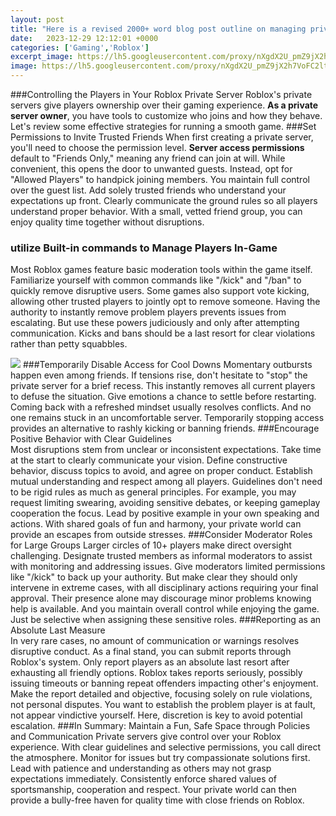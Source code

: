 ```yaml
---
layout: post
title: "Here is a revised 2000+ word blog post outline on managing private games in Roblox:"
date:   2023-12-29 12:12:01 +0000
categories: ['Gaming','Roblox']
excerpt_image: https://lh5.googleusercontent.com/proxy/nXgdX2U_pmZ9jX2h7VoFC2lt-Ho5ST_4NXLHMI4jkZFpfivbcII7PgbR7QaXA07ncaNXAFcqaLb9MtPvGSkt356SaHPWDEF1nRzGQ9W_ljUVyKWoWTwGkEQdxhE72vfKi5Nk7UoCrpUnamUjQGfqEdo=w1200-h630-p-k-no-nu
image: https://lh5.googleusercontent.com/proxy/nXgdX2U_pmZ9jX2h7VoFC2lt-Ho5ST_4NXLHMI4jkZFpfivbcII7PgbR7QaXA07ncaNXAFcqaLb9MtPvGSkt356SaHPWDEF1nRzGQ9W_ljUVyKWoWTwGkEQdxhE72vfKi5Nk7UoCrpUnamUjQGfqEdo=w1200-h630-p-k-no-nu
---
```


###Controlling the Players in Your Roblox Private Server 
Roblox's private servers give players ownership over their gaming experience. **As a private server owner**, you have tools to customize who joins and how they behave. Let's review some effective strategies for running a smooth game.
###Set Permissions to Invite Trusted Friends 
When first creating a private server, you'll need to choose the permission level. **Server access permissions** default to "Friends Only," meaning any friend can join at will. While convenient, this opens the door to unwanted guests. Instead, opt for "Allowed Players" to handpick joining members. You maintain full control over the guest list.
Add solely trusted friends who understand your expectations up front. Clearly communicate the ground rules so all players understand proper behavior. With a small, vetted friend group, you can enjoy quality time together without disruptions.  
### utilize Built-in commands to Manage Players In-Game
Most Roblox games feature basic moderation tools within the game itself. Familiarize yourself with common commands like "/kick" and "/ban" to quickly remove disruptive users. Some games also support vote kicking, allowing other trusted players to jointly opt to remove someone.
Having the authority to instantly remove problem players prevents issues from escalating. But use these powers judiciously and only after attempting communication. Kicks and bans should be a last resort for clear violations rather than petty squabbles.

![](https://lh5.googleusercontent.com/proxy/nXgdX2U_pmZ9jX2h7VoFC2lt-Ho5ST_4NXLHMI4jkZFpfivbcII7PgbR7QaXA07ncaNXAFcqaLb9MtPvGSkt356SaHPWDEF1nRzGQ9W_ljUVyKWoWTwGkEQdxhE72vfKi5Nk7UoCrpUnamUjQGfqEdo=w1200-h630-p-k-no-nu)
###Temporarily Disable Access for Cool Downs
Momentary outbursts happen even among friends. If tensions rise, don't hesitate to "stop" the private server for a brief recess. This instantly removes all current players to defuse the situation. 
Give emotions a chance to settle before restarting. Coming back with a refreshed mindset usually resolves conflicts. And no one remains stuck in an uncomfortable server. Temporarily stopping access provides an alternative to rashly kicking or banning friends.
###Encourage Positive Behavior with Clear Guidelines  
Most disruptions stem from unclear or inconsistent expectations. Take time at the start to clearly communicate your vision. Define constructive behavior, discuss topics to avoid, and agree on proper conduct. 
Establish mutual understanding and respect among all players. Guidelines don't need to be rigid rules as much as general principles. For example, you may request limiting swearing, avoiding sensitive debates, or keeping gameplay cooperation the focus. 
Lead by positive example in your own speaking and actions. With shared goals of fun and harmony, your private world can provide an escapes from outside stresses.
###Consider Moderator Roles for Large Groups
Larger circles of 10+ players make direct oversight challenging. Designate trusted members as informal moderators to assist with monitoring and addressing issues. 
Give moderators limited permissions like "/kick" to back up your authority. But make clear they should only intervene in extreme cases, with all disciplinary actions requiring your final approval. 
Their presence alone may discourage minor problems knowing help is available. And you maintain overall control while enjoying the game. Just be selective when assigning these sensitive roles.
###Reporting as an Absolute Last Measure    
In very rare cases, no amount of communication or warnings resolves disruptive conduct. As a final stand, you can submit reports through Roblox's system. 
Only report players as an absolute last resort after exhausting all friendly options. Roblox takes reports seriously, possibly issuing timeouts or banning repeat offenders impacting other's enjoyment. 
Make the report detailed and objective, focusing solely on rule violations, not personal disputes. You want to establish the problem player is at fault, not appear vindictive yourself. Here, discretion is key to avoid potential escalation.
###In Summary: Maintain a Fun, Safe Space through Policies and Communication
Private servers give control over your Roblox experience. With clear guidelines and selective permissions, you call direct the atmosphere. Monitor for issues but try compassionate solutions first. 
Lead with patience and understanding as others may not grasp expectations immediately. Consistently enforce shared values of sportsmanship, cooperation and respect. Your private world can then provide a bully-free haven for quality time with close friends on Roblox.